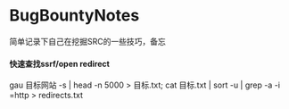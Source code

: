 # BugBountyNotes
简单记录下自己在挖掘SRC的一些技巧，备忘

#### 快速查找ssrf/open redirect

gau 目标网站 -s  | head -n 5000 > 目标.txt; cat 目标.txt | sort -u | grep -a -i \=http > redirects.txt

